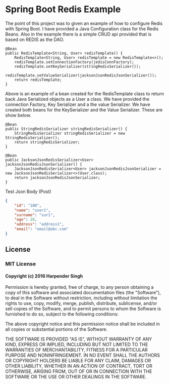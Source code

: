 # Spring Boot Redis Example 

  The point of this project was to given an example of how to configure Redis  with Spring Boot. I have provided
a Java Configuration class for the Redis Beans. Also in the example there is a simple CRUD api provided that is based
on REDIS as the DAO.


	@Bean
    public RedisTemplate<String, User> redisTemplate() {
        RedisTemplate<String, User> redisTemplate = new RedisTemplate<>();
        redisTemplate.setConnectionFactory(jedisConnFactory);
        redisTemplate.setKeySerializer(stringRedisSerializer());
        redisTemplate.setValueSerializer(jacksonJsonRedisJsonSerializer());
        return redisTemplate;
    }
    
  Above is an example of a bean created for the RedisTemplate class to return back Java Serialized objects as a User a class. We have provided the connection Factory, Key Serializer and a the value Serializer. We have created both beans for the KeySerializer and the Value Serializer. These are show below.
  
  	@Bean
    public StringRedisSerializer stringRedisSerializer() {
        StringRedisSerializer stringRedisSerializer = new StringRedisSerializer();
        return stringRedisSerializer;
    }

    @Bean
    public JacksonJsonRedisSerializer<User> jacksonJsonRedisJsonSerializer() {
        JacksonJsonRedisSerializer<User> jacksonJsonRedisJsonSerializer = new JacksonJsonRedisSerializer<>(User.class);
        return jacksonJsonRedisJsonSerializer;
    }
    
    
Test Json Body (Post)
```json
{
    "id": "100",
    "name": "user1",
    "surname": "sur1",
    "age": 20,
    "address": "address1",
    "email": "email@abc.com"
}
```
    
## License

### MIT License

#### Copyright (c) 2016 Harpender Singh

Permission is hereby granted, free of charge, to any person obtaining a copy
of this software and associated documentation files (the "Software"), to deal
in the Software without restriction, including without limitation the rights
to use, copy, modify, merge, publish, distribute, sublicense, and/or sell
copies of the Software, and to permit persons to whom the Software is
furnished to do so, subject to the following conditions:

The above copyright notice and this permission notice shall be included in all
copies or substantial portions of the Software.

THE SOFTWARE IS PROVIDED "AS IS", WITHOUT WARRANTY OF ANY KIND, EXPRESS OR
IMPLIED, INCLUDING BUT NOT LIMITED TO THE WARRANTIES OF MERCHANTABILITY,
FITNESS FOR A PARTICULAR PURPOSE AND NONINFRINGEMENT. IN NO EVENT SHALL THE
AUTHORS OR COPYRIGHT HOLDERS BE LIABLE FOR ANY CLAIM, DAMAGES OR OTHER
LIABILITY, WHETHER IN AN ACTION OF CONTRACT, TORT OR OTHERWISE, ARISING FROM,
OUT OF OR IN CONNECTION WITH THE SOFTWARE OR THE USE OR OTHER DEALINGS IN THE
SOFTWARE.
